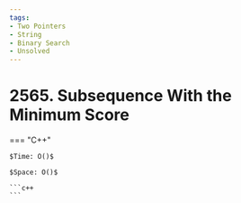 ```yaml
---
tags:
- Two Pointers
- String
- Binary Search
- Unsolved
---
```



# 2565. Subsequence With the Minimum Score

=== "C++"

    $Time: O()$

    $Space: O()$

    ```c++
    ```